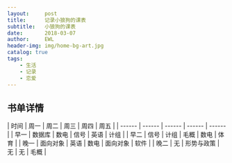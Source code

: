 ```yaml
---
layout:     post
title:      记录小狼狗的课表
subtitle:   小狼狗的课表
date:       2018-03-07
author:     EWL
header-img: img/home-bg-art.jpg
catalog: true
tags:
    - 生活    
    - 记录
    - 恋爱
---
```



## 书单详情

| 时间 | 周一 | 周二 | 周三 | 周四 | 周五 |
| ------ | ------ | ------ | ------ | ------ |
| 早一 | 数据库 | 数电 | 信号 | 英语 | 计组 |
| 早二 | 信号 | 计组 | 毛概 | 数电 | 体育 |
| 晚一 | 面向对象 | 英语 | 数电 | 面向对象 | 软件 | 
| 晚二 | 无 | 形势与政策 | 无 | 无 | 毛概 |
